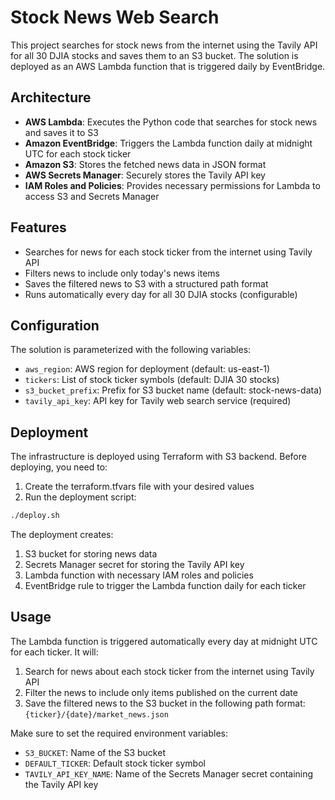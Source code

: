 # Stock News Web Search

This project searches for stock news from the internet using the Tavily API for all 30 DJIA stocks and saves them to an S3 bucket. The solution is deployed as an AWS Lambda function that is triggered daily by EventBridge.

## Architecture

- **AWS Lambda**: Executes the Python code that searches for stock news and saves it to S3
- **Amazon EventBridge**: Triggers the Lambda function daily at midnight UTC for each stock ticker
- **Amazon S3**: Stores the fetched news data in JSON format
- **AWS Secrets Manager**: Securely stores the Tavily API key
- **IAM Roles and Policies**: Provides necessary permissions for Lambda to access S3 and Secrets Manager

## Features

- Searches for news for each stock ticker from the internet using Tavily API
- Filters news to include only today's news items
- Saves the filtered news to S3 with a structured path format
- Runs automatically every day for all 30 DJIA stocks (configurable)

## Configuration

The solution is parameterized with the following variables:

- `aws_region`: AWS region for deployment (default: us-east-1)
- `tickers`: List of stock ticker symbols (default: DJIA 30 stocks)
- `s3_bucket_prefix`: Prefix for S3 bucket name (default: stock-news-data)
- `tavily_api_key`: API key for Tavily web search service (required)

## Deployment

The infrastructure is deployed using Terraform with S3 backend. Before deploying, you need to:

1. Create the terraform.tfvars file with your desired values
2. Run the deployment script:
```bash
./deploy.sh
```

The deployment creates:

1. S3 bucket for storing news data
2. Secrets Manager secret for storing the Tavily API key
3. Lambda function with necessary IAM roles and policies
4. EventBridge rule to trigger the Lambda function daily for each ticker

## Usage

The Lambda function is triggered automatically every day at midnight UTC for each ticker. It will:

1. Search for news about each stock ticker from the internet using Tavily API
2. Filter the news to include only items published on the current date
3. Save the filtered news to the S3 bucket in the following path format:
   `{ticker}/{date}/market_news.json`


Make sure to set the required environment variables:
- `S3_BUCKET`: Name of the S3 bucket
- `DEFAULT_TICKER`: Default stock ticker symbol
- `TAVILY_API_KEY_NAME`: Name of the Secrets Manager secret containing the Tavily API key
